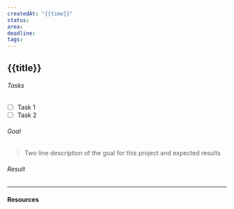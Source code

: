 ```yaml
---
createdAt: "{{time}}"
status: 
area: 
deadline: 
tags:
---
```

## {{title}}

###### Tasks
- [ ] Task 1
- [ ] Task 2

###### Goal
> Two line description of the goal for this project and expected results 

###### Result

---
#### Resources
